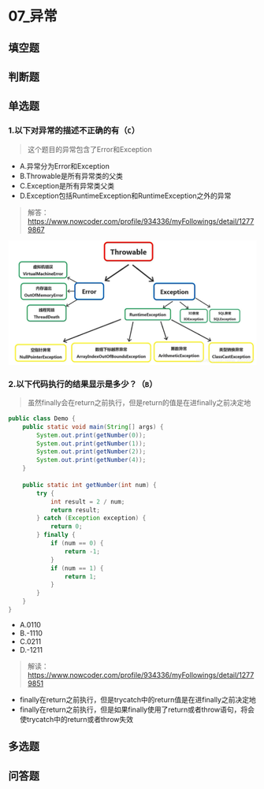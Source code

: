 # 07_异常

## 填空题

## 判断题

## 单选题
### 1.以下对异常的描述不正确的有（`C`）
> 这个题目的异常包含了Error和Exception
+ A.异常分为Error和Exception
+ B.Throwable是所有异常类的父类
+ C.Exception是所有异常类父类
+ D.Exception包括RuntimeException和RuntimeException之外的异常

> 解答：https://www.nowcoder.com/profile/934336/myFollowings/detail/12779867

![异常的体系结构](images/异常的体系结构.png)

### 2.以下代码执行的结果显示是多少？（`B`）
> 虽然finally会在return之前执行，但是return的值是在进finally之前决定地
```java
public class Demo {
    public static void main(String[] args) {
        System.out.print(getNumber(0));
        System.out.print(getNumber(1));
        System.out.print(getNumber(2));
        System.out.print(getNumber(4));
    }

    public static int getNumber(int num) {
        try {
            int result = 2 / num;
            return result;
        } catch (Exception exception) {
            return 0;
        } finally {
            if (num == 0) {
                return -1;
            }
            if (num == 1) {
                return 1;
            }
        }
    }
}
```

+ A.0110
+ B.-1110
+ C.0211
+ D.-1211

> 解读：https://www.nowcoder.com/profile/934336/myFollowings/detail/12779851

+ finally在return之前执行，但是trycatch中的return值是在进finally之前决定地
+ finally在return之前执行，但是如果finally使用了return或者throw语句，将会使trycatch中的return或者throw失效

## 多选题

## 问答题